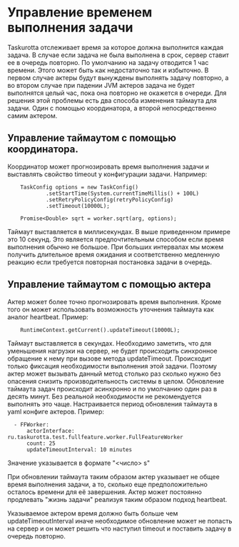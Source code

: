 # Управление временем выполнения задачи

Taskurotta отслеживает время за которое должна выполнится каждая задача. В случае если задача не была выполнена в срок, сервер ставит ее в очередь повторно. По умолчанию на задачу отводится 1 час времени. Этого может быть как недостаточно так и избыточно. В первом случае актеры будут вынуждены выполнять задачу повторно, а во втором случае при падении JVM актеров задача не будет выполнятся целый час, пока она повторно не окажется в очереди. Для решения этой проблемы есть два способа изменения таймаута для задачи. Один с помощью координатора, а второй непосредственно самим актером.

## Управление таймаутом с помощью координатора.

Координатор может прогнозировать время выполнения задачи и выставлять свойство timeout у конфигурации задачи. Например:

        TaskConfig options = new TaskConfig()
                .setStartTime(System.currentTimeMillis() + 100L)
                .setRetryPolicyConfig(retryPolicyConfig)
                .setTimeout(10000L);
                
        Promise<Double> sqrt = worker.sqrt(arg, options);
        
Таймаут выставляется в миллисекундах. В выше приведенном примере это 10 секунд. Это является предпочтительным способом если время выполнения обычно не большое. При больших интервалах мы можем получить длительное время ожидания и соответственно медленную реакцию если требуется повторная постановка задачи в очередь.

## Управление таймаутом с помощью актера

Актер может более точно прогнозировать время выполнения. Кроме того он может использовать возможность уточнения таймаута как аналог heartbeat. Пример:

        RuntimeContext.getCurrent().updateTimeout(10000L);

Таймаут выставляется в секундах. Необходимо заметить, что для уменьшения нагрузки на сервер, не будет происходить синхронное обращение к нему при вызове метода updateTimeout. Происходит только фиксация необходимости выполнения этой задачи. Поэтому актер может вызывать данный метод столько раз сколько нужно без опасения снизить производительность системы в целом. Обновление таймаута задач происходит асинхронно и по умолчанию один раз в десять минут. Без реальной необходимости не рекомендуется выполнять это чаще. Настраивается период обновления таймаута в yaml конфиге актеров. Пример:

      - FFWorker:
          actorInterface: ru.taskurotta.test.fullfeature.worker.FullFeatureWorker
          count: 25
          updateTimeoutInterval: 10 minutes

Значение указывается в формате "<число> <TimeUnit>s"

При обновлении таймаута таким  образом актер указывает не общее время выполнения задачи, а то, сколько еще предположительно осталось времени для её завершения. Актер может постоянно продлевать "жизнь задачи" реализуя таким образом подход heartbeat.

Указываемое актером время должно быть больше чем updateTimeoutInterval иначе необходимое обновление может не попасть на сервер и он может решить что наступил timeout и поставить задачу в очередь повторно.
